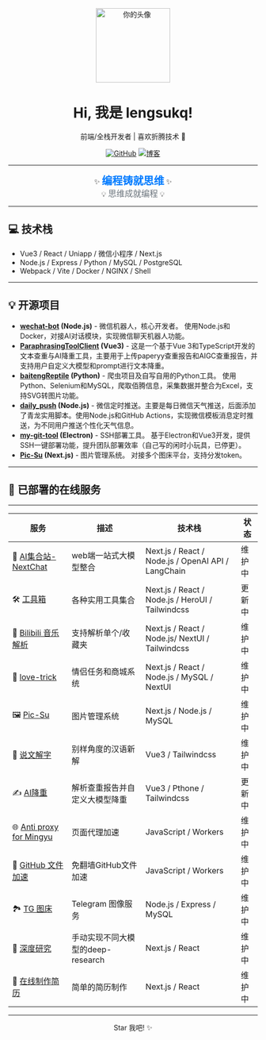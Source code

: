 <div align="center">
  <img src="https://avatars.githubusercontent.com/u/105091166?v=4" width="150" alt="你的头像">
  <h1>Hi, 我是 lengsukq!</h1>
  <p>前端/全栈开发者 | 喜欢折腾技术 🚀</p>

  <p>
    <a href="https://github.com/lengsukq"><img src="https://img.shields.io/badge/GitHub-100000?style=for-the-badge&logo=github&logoColor=white" alt="GitHub"></a> 
    <a href="https://blog.lengsu.top/"><img src="https://img.shields.io/badge/博客-red?style=for-the-badge&logo=blogger&logoColor=white" alt="博客"></a>
  </p>
</div>

---

<div align="center">
  ✨ <span style="font-size: 1.5em; font-weight: bold; color: #007bff;">编程铸就思维</span> ✨<br>
  💡 <span style="font-size: 1.2em; color: #6c757d;">思维成就编程</span> 💡
</div>

---

## 💻 技术栈

*   Vue3 / React / Uniapp / 微信小程序 / Next.js
*   Node.js / Express / Python / MySQL / PostgreSQL
*   Webpack / Vite / Docker / NGINX / Shell

---

## 💡 开源项目

*   **[wechat-bot](https://github.com/wangrongding/wechat-bot) (Node.js)** - 微信机器人，核心开发者。  使用Node.js和Docker，对接AI对话模块，实现微信聊天机器人功能。
*   **[ParaphrasingToolClient](https://github.com/lengsukq/ParaphrasingToolClient) (Vue3)** - 这是一个基于Vue 3和TypeScript开发的文本查重与AI降重工具，主要用于上传paperyy查重报告和AIGC查重报告，并支持用户自定义大模型和prompt进行文本降重。
*   **[baitengReptile](https://github.com/lengsukq/baitengReptile) (Python)** - 爬虫项目及自写自用的Python工具。 使用Python、Selenium和MySQL，爬取佰腾信息，采集数据并整合为Excel，支持SVG转图片功能。
*   **[daily_push](https://github.com/lengsukq/daily_push) (Node.js)** - 微信定时推送。主要是每日微信天气推送，后面添加了青龙实用脚本。使用Node.js和GitHub Actions，实现微信模板消息定时推送，为不同用户推送个性化天气信息。
*   **[my-git-tool](https://github.com/lengsukq/my-git-tool) (Electron)** - SSH部署工具。 基于Electron和Vue3开发，提供SSH一键部署功能，提升团队部署效率（自己写的闲时小玩具，已停更）。
*   **[Pic-Su](https://github.com/lengsukq/Pic-Su) (Next.js)** - 图片管理系统。 对接多个图床平台，支持分发token。

---

## 🚀 已部署的在线服务

---

| 服务 | 描述 | 技术栈 | 状态 |
|---|---|---|---|
| 💬 [AI集合站-NextChat](https://chat.lengsu.top/) |  web端一站式大模型整合 |  Next.js /  React /  Node.js /  OpenAI API / LangChain  | 维护中 |
| 🛠️ [工具箱](https://tools.lengsu.top/) |  各种实用工具集合 |  Next.js /  React /  Node.js / HeroUI / Tailwindcss | 更新中 |
| 🎵 [Bilibili 音乐解析](https://bilibili-music.lengsu.top/) | 支持解析单个/收藏夹  |  Next.js /  React /  Node.js/ NextUI / Tailwindcss | 维护中 |
| 💖 [love-trick](https://love-trick.lengsu.top/) | 情侣任务和商城系统 | Next.js / React / Node.js /  MySQL / NextUI | 维护中 |
| 🖼️ [Pic-Su](https://pic-su.top/) | 图片管理系统 | Next.js / Node.js /  MySQL | 维护中 |
| 🤖 [说文解字](https://ql-panel.lengsu.top/#/explain-words) | 别样角度的汉语新解 |  Vue3 / Tailwindcss | 维护中 |
| ✍️ [AI降重](https://parap.lengsu.top/) |  解析查重报告并自定义大模型降重 |  Vue3 / Pthone / Tailwindcss | 更新中 |
| 🌐 [Anti proxy for Mingyu](https://proxy-all.lengsu.top/) | 页面代理加速 | JavaScript / Workers | 维护中 |
| 🐙 [GitHub 文件加速](https://github.lengsu.top/) |  免翻墙GitHub文件加速 | JavaScript / Workers| 维护中 |
| 🏞️ [TG 图床](https://tg-img.lengsu.top/) |  Telegram 图像服务 |  Node.js / Express /  MySQL | 维护中 |
| 🧐 [深度研究](https://deep-research.lengsu.top/) | 手动实现不同大模型的deep-research |  Next.js / React | 维护中 |
| 📝 [在线制作简历](https://resume.lengsu.top/) |  简单的简历制作 |  Next.js / React | 维护中 |

---

<div align="center">
  Star 我吧! ✨
</div>

